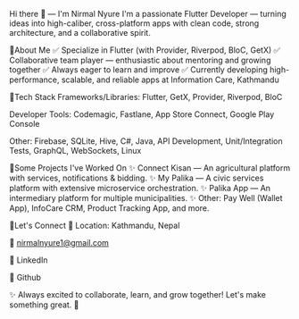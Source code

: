 Hi there 👋 — I'm Nirmal Nyure
I'm a passionate Flutter Developer — turning ideas into high-caliber, cross-platform apps with clean code, strong architecture, and a collaborative spirit.

🔹About Me
✅ Specialize in Flutter (with Provider, Riverpod, BloC, GetX)
✅ Collaborative team player — enthusiastic about mentoring and growing together
✅ Always eager to learn and improve
✅ Currently developing high-performance, scalable, and reliable apps at Information Care, Kathmandu

🔹Tech Stack
Frameworks/Libraries: Flutter, GetX, Provider, Riverpod, BloC

Developer Tools: Codemagic, Fastlane, App Store Connect, Google Play Console

Other: Firebase, SQLite, Hive, C#, Java, API Development, Unit/Integration Tests, GraphQL, WebSockets, Linux

🔹Some Projects I've Worked On
✨ Connect Kisan — An agricultural platform with services, notifications & bidding.
✨ My Palika — A civic services platform with extensive microservice orchestration.
✨ Palika App — An intermediary platform for multiple municipalities.
✨ Other: Pay Well (Wallet App), InfoCare CRM, Product Tracking App, and more.

🔹Let's Connect
📍 Location: Kathmandu, Nepal

📧 nirmalnyure1@gmail.com

🔹 LinkedIn

🔹 Github

✨ Always excited to collaborate, learn, and grow together!
Let's make something great. 🚀
